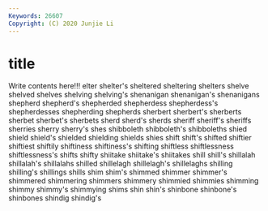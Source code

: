 ```yaml
---
Keywords: 26607
Copyright: (C) 2020 Junjie Li
---
```


# title

Write contents here!!!
elter 
shelter's 
sheltered 
sheltering 
shelters 
shelve 
shelved 
shelves 
shelving
shelving's 
shenanigan 
shenanigan's 
shenanigans 
shepherd 
shepherd's 
shepherded 
shepherdess 
shepherdess's 
shepherdesses
shepherding 
shepherds 
sherbert 
sherbert's 
sherberts 
sherbet 
sherbet's 
sherbets 
sherd 
sherd's
sherds 
sheriff 
sheriff's 
sheriffs 
sherries 
sherry 
sherry's 
shes 
shibboleth 
shibboleth's
shibboleths 
shied 
shield 
shield's 
shielded 
shielding 
shields 
shies 
shift 
shift's
shifted 
shiftier 
shiftiest 
shiftily 
shiftiness 
shiftiness's 
shifting 
shiftless 
shiftlessness 
shiftlessness's
shifts 
shifty 
shiitake 
shiitake's 
shiitakes 
shill 
shill's 
shillalah 
shillalah's 
shillalahs
shilled 
shillelagh 
shillelagh's 
shillelaghs 
shilling 
shilling's 
shillings 
shills 
shim 
shim's
shimmed 
shimmer 
shimmer's 
shimmered 
shimmering 
shimmers 
shimmery 
shimmied 
shimmies 
shimming
shimmy 
shimmy's 
shimmying 
shims 
shin 
shin's 
shinbone 
shinbone's 
shinbones 
shindig
shindig's 
